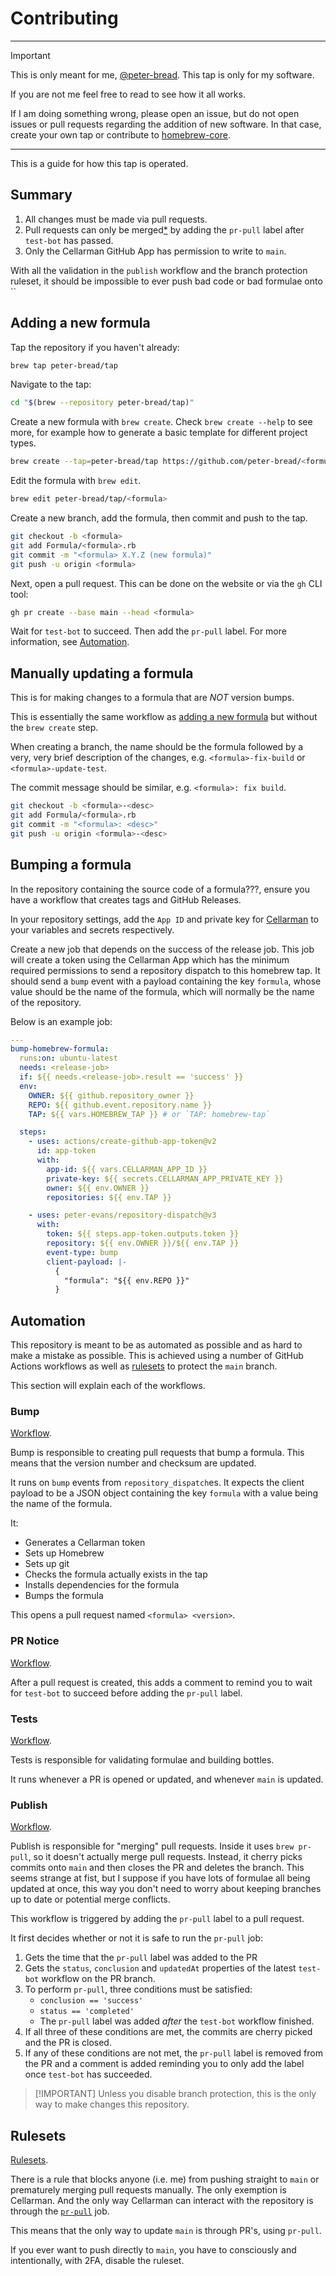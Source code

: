 # Contributing

<!-- This workflow generates a new token for the Cellarman GitHub App. -->
<!-- This token is used throughout the workflow. This is necessary because of the -->
<!-- ruleset in place on this repository. This ruleset does a couple of things: -->
<!---->
<!-- 1. It blocks PR's from being merged without `brew test-bot / test-bot` -->
<!--    passing. -->
<!-- 2. It blocks all direct modifications to `main` by us mere mortals. Instead, -->
<!--    `main` can only be modified by Cellarman. -->
<!--    This means the only way modifications can be made in this repo are by opening -->
<!--    pull requests, waiting for test-bot to pass, then applying the `pr-pull` label -->
<!--    to each PR which triggers Cellarman to act. -->
<!---->
<!-- PR's don't actually get merged. Instead, their commits are cherry-picked and -->
<!-- directy applied to `main`. For this reason you need to be very careful about -->
<!-- keeping git history clean if you merge main back into PR branches. -->

---

> [!IMPORTANT]
> This is only meant for me, [@peter-bread](https://github.com/peter-bread).
> This tap is only for my software.
>
> If you are not me feel free to read to see how it all works.
>
> If I am doing something wrong, please open an issue, but do not open issues
> or pull requests regarding the addition of new software. In that case, create
> your own tap or contribute to
> [homebrew-core](https://github.com/Homebrew/homebrew-core).

---

This is a guide for how this tap is operated.

## Summary

1. All changes must be made via pull requests.
1. Pull requests can only be merged[\*](#publish) by adding the `pr-pull` label after
   `test-bot` has passed.
1. Only the Cellarman GitHub App has permission to write to `main`.

With all the validation in the `publish` workflow and the branch protection
ruleset, it should be impossible to ever push bad code or bad formulae onto
``

## Adding a new formula

Tap the repository if you haven't already:

```bash
brew tap peter-bread/tap
```

Navigate to the tap:

```bash
cd "$(brew --repository peter-bread/tap)"
```

Create a new formula with `brew create`. Check `brew create --help` to see
more, for example how to generate a basic template for different project types.

```bash
brew create --tap=peter-bread/tap https://github.com/peter-bread/<formula>/archive/v<X.Y.Z>.tar.gz
```

Edit the formula with `brew edit`.

```bash
brew edit peter-bread/tap/<formula>
```

Create a new branch, add the formula, then commit and push to the tap.

```bash
git checkout -b <formula>
git add Formula/<formula>.rb
git commit -m "<formula> X.Y.Z (new formula)"
git push -u origin <formula>
```

Next, open a pull request. This can be done on the website or via the
`gh` CLI tool:

<!-- TODO: Check if `--title` is needed or it default value is fine. -->

```bash
gh pr create --base main --head <formula>
```

Wait for `test-bot` to succeed. Then add the `pr-pull` label. For more
information, see [Automation](#automation).

## Manually updating a formula

This is for making changes to a formula that are _NOT_ version bumps.

This is essentially the same workflow as [adding a new
formula](#adding-a-new-formula) but without the `brew create` step.

When creating a branch, the name should be the formula followed by a very, very
brief description of the changes, e.g. `<formula>-fix-build` or
`<formula>-update-test`.

The commit message should be similar, e.g. `<formula>: fix build`.

```bash
git checkout -b <formula>-<desc>
git add Formula/<formula>.rb
git commit -m "<formula>: <desc>"
git push -u origin <formula>-<desc>
```

## Bumping a formula

In the repository containing the source code of a formula???, ensure you have a
workflow that creates tags and GitHub Releases.

In your repository settings, add the `App ID` and private key for
[Cellarman](https://github.com/settings/apps/peter-bread-cellarman) to your
variables and secrets respectively.

Create a new job that depends on the success of the release job. This job will
create a token using the Cellarman App which has the minimum required
permissions to send a repository dispatch to this homebrew tap. It should send
a `bump` event with a payload containing the key `formula`, whose value should
be the name of the formula, which will normally be the name of the repository.

Below is an example job:

```yaml
---
bump-homebrew-formula:
  runs:on: ubuntu-latest
  needs: <release-job>
  if: ${{ needs.<release-job>.result == 'success' }}
  env:
    OWNER: ${{ github.repository_owner }}
    REPO: ${{ github.event.repository.name }}
    TAP: ${{ vars.HOMEBREW_TAP }} # or `TAP: homebrew-tap`

  steps:
    - uses: actions/create-github-app-token@v2
      id: app-token
      with:
        app-id: ${{ vars.CELLARMAN_APP_ID }}
        private-key: ${{ secrets.CELLARMAN_APP_PRIVATE_KEY }}
        owner: ${{ env.OWNER }}
        repositories: ${{ env.TAP }}

    - uses: peter-evans/repository-dispatch@v3
      with:
        token: ${{ steps.app-token.outputs.token }}
        repository: ${{ env.OWNER }}/${{ env.TAP }}
        event-type: bump
        client-payload: |-
          {
            "formula": "${{ env.REPO }}"
          }
```

## Automation

This repository is meant to be as automated as possible and as hard to make a
mistake as possible. This is achieved using a number of GitHub Actions
workflows as well as [rulesets](#rulesets) to protect the `main` branch.

This section will explain each of the workflows.

### Bump

[Workflow](./.github/workflows/bump.yml).

Bump is responsible to creating pull requests that bump a formula. This means
that the version number and checksum are updated.

It runs on `bump` events from `repository_dispatch`es. It expects the client
payload to be a JSON object containing the key `formula` with a value being the
name of the formula.

It:

- Generates a Cellarman token
- Sets up Homebrew
- Sets up git
- Checks the formula actually exists in the tap
- Installs dependencies for the formula
- Bumps the formula

This opens a pull request named `<formula> <version>`.

### PR Notice

[Workflow](./.github/workflows/pr-notice.yml).

After a pull request is created, this adds a comment to remind you to wait for
`test-bot` to succeed before adding the `pr-pull` label.

### Tests

[Workflow](./.github/workflows/tests.yml).

Tests is responsible for validating formulae and building bottles.

It runs whenever a PR is opened or updated, and whenever `main` is updated.

### Publish

[Workflow](./.github/workflows/publish.yml).

Publish is responsible for "merging" pull requests. Inside it uses `brew
pr-pull`, so it doesn't actually merge pull requests. Instead, it cherry picks
commits onto `main` and then closes the PR and deletes the branch. This seems
strange at fist, but I suppose if you have lots of formulae all being updated
at once, this way you don't need to worry about keeping branches up to date or
potential merge conflicts.

This workflow is triggered by adding the `pr-pull` label to a pull request.

It first decides whether or not it is safe to run the `pr-pull` job:

1. Gets the time that the `pr-pull` label was added to the PR
2. Gets the `status`, `conclusion` and `updatedAt` properties of the latest
   `test-bot` workflow on the PR branch.
3. To perform `pr-pull`, three conditions must be satisfied:
   - `conclusion == 'success'`
   - `status == 'completed'`
   - The `pr-pull` label was added _after_ the `test-bot` workflow finished.
4. If all three of these conditions are met, the commits are cherry picked and
   the PR is closed.
5. If any of these conditions are not met, the `pr-pull` label is removed from
   the PR and a comment is added reminding you to only add the label once
   `test-bot` has succeeded.

> [!IMPORTANT] Unless you disable branch protection, this is the only way to
> make changes this repository.

## Rulesets

[Rulesets](https://github.com/peter-bread/homebrew-tap/rules?ref=refs%2Fheads%2Fmain).

There is a rule that blocks anyone (i.e. me) from pushing straight to `main` or
prematurely merging pull requests manually. The only exemption is Cellarman.
And the only way Cellarman can interact with the repository is through the
[`pr-pull`](#publish) job.

This means that the only way to update `main` is through PR's, using `pr-pull`.

If you ever want to push directly to `main`, you have to consciously and
intentionally, with 2FA, disable the ruleset.
